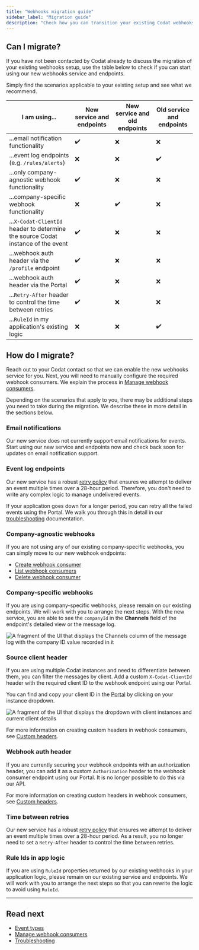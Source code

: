 ```yaml
---
title: "Webhooks migration guide"
sidebar_label: "Migration guide"
description: "Check how you can transition your existing Codat webhooks setup to our new service and endpoints"
---
```


## Can I migrate?

If you have not been contacted by Codat already to discuss the migration of your existing webhooks setup, use the table below to check if you can start using our new webhooks service and endpoints. 

Simply find the scenarios applicable to your existing setup and see what we recommend.

| I am using...                                                                    | New service and endpoints | New service and old endpoints | Old service and endpoints |
|----------------------------------------------------------------------------------|---------------------------|-------------------------------|---------------------------|
| ...email notification functionality                                              | ✔️                         | ❌                             | ❌                         |
| ...event log endpoints (e.g. `/rules/alerts`)                                    | ❌                         | ❌                             | ✔️                         |
| ...only company-agnostic webhook functionality                                   | ✔️                         | ❌                             | ❌                         |
| ...company-specific webhook functionality                                        | ❌                         | ✔️                             | ❌                         |
| ...`X-Codat-ClientId` header to determine the source Codat instance of the event | ✔️                         | ❌                             | ❌                         |
| ...webhook auth header via the `/profile` endpoint                               | ✔️                         | ❌                             | ❌                         |
| ...webhook auth header via the Portal                                            | ✔️                         | ❌                             | ❌                         |
| ...`Retry-After` header to control the time between retries                      | ✔️                         | ❌                             | ❌                         |
| ...`RuleId` in my application's existing logic                                   | ❌                         | ❌                             | ✔️                         |

## How do I migrate?

Reach out to your Codat contact so that we can enable the new webhooks service for you. Next, you will need to manually configure the required webhook consumers. We explain the process in [Manage webhook consumers](/using-the-api/webhooks/create-consumer). 

Depending on the scenarios that apply to you, there may be additional steps you need to take during the migration. We describe these in more detail in the sections below. 

### Email notifications

Our new service does not currently support email notifications for events. Start using our new service and endpoints now and check back soon for updates on email notification support.

### Event log endpoints

Our new service has a robust [retry policy](/using-the-api/webhooks/troubleshooting#retry-policy) that ensures we attempt to deliver an event multiple times over a 28-hour period. Therefore, you don't need to write any complex logic to manage undelivered events. 

If your application goes down for a longer period, you can retry all the failed events using the Portal. We walk you through this in detail in our [troubleshooting](/using-the-api/webhooks/troubleshooting#recover-failed-messages) documentation.

### Company-agnostic webhooks

If you are not using any of our existing company-specific webhooks, you can simply move to our new webhook endpoints: 

- [Create webhook consumer](/platform-api#/operations/create-webhook-consumer)
- [List webhook consumers](/platform-api#/operations/list-webhook-consumers)
- [Delete webhook consumer](/platform-api#/operations/delete-webhook-consumer)

### Company-specific webhooks

If you are using company-specific webhooks, please remain on our existing endpoints. We will work with you to arrange the next steps. With the new service, you are able to see the `companyId` in the **Channels** field of the endpoint's detailed view or the message log. 

![A fragment of the UI that displays the Channels column of the message log with the company ID value recorded in it](/img/use-the-api/0047-message-channels.png)

### Source client header

If you are using multiple Codat instances and need to differentiate between them, you can filter the messages by client. Add a custom `X-Codat-ClientId` header with the required client ID to the webhook endpoint using our Portal. 

You can find and copy your client ID in the [Portal](https://app.codat.io) by clicking on your instance dropdown.

![A fragment of the UI that displays the dropdown with client instances and current client details](/img/use-the-api/0049-clientid-portal.png)

For more information on creating custom headers in webhook consumers, see [Custom headers](/using-the-api/webhooks/create-consumer#custom-headers).

### Webhook auth header

If you are currently securing your webhook endpoints with an authorization header, you can add it as a custom `Authorization` header to the webhook consumer endpoint using our Portal. It is no longer possible to do this via our API.

For more information on creating custom headers in webhook consumers, see [Custom headers](/using-the-api/webhooks/create-consumer#custom-headers).

### Time between retries

Our new service has a robust [retry policy](/using-the-api/webhooks/troubleshooting#retry-policy) that ensures we attempt to deliver an event multiple times over a 28-hour period. As a result, you no longer need to set a `Retry-After` header to control the time between retries. 

### Rule Ids in app logic

If you are using `RuleId` properties returned by our existing webhooks in your application logic, please remain on our existing service and endpoints. We will work with you to arrange the next steps so that you can rewrite the logic to avoid using `RuleId`.

---

## Read next

- [Event types](/using-the-api/webhooks/event-types)
- [Manage webhook consumers](/using-the-api/webhooks/create-consumer)
- [Troubleshooting](/using-the-api/webhooks/troubleshooting)

